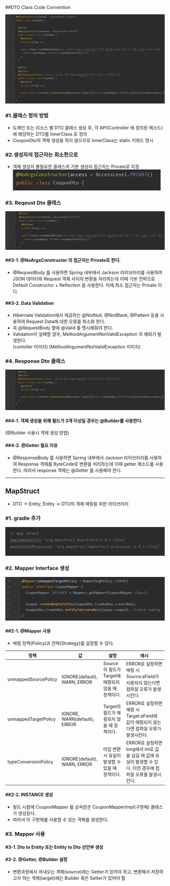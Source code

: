 ##DTO Class Code Convention

![](./001.PNG)

### #1.클래스 정의 방법
 - 도메인 또는 리소스 별 DTO 클래스 생성 후, 각 API(Controller 에 정의된 메소드) 에 해당하는 DTO를 InnerClass 로 정의
 - CouponDto의 객체 생성을 하지 않으므로 InnerClass는 static 키워드 명시

### #2.생성자의 접근자는 최소한으로
 - 객체 생성이 불필요한 클래스의 기본 생성자 접근자는 Private로 지정
![](./002.PNG)

### #3. Reqeust Dto 클래스
![](./003.PNG)

#### ##3-1. @NoArgsConstructor 의 접근자는 Private로 한다.
 - @RequestBody 를 사용하면 Spring 내부에서 Jackson 라이브러리를 사용하여 JSON 데이터와 Request 객체 사이의 변환을 처리하는데
  이때 기본 전략으로 Default Constructor + Reflection 을 사용한다. 이때 최소 접근자는 Private 이다.

#### ##3-2. Data Validation
 - Hibernate Validation에서 제공하는 @NotNull, @NotBlank, @Pattern 등을 사용하여 Request Data에 대한 오류를 최소화 한다.
 - 꼭 @RequestBody 옆에 @Valid 를 명시해줘야 한다.
 - Validation이 실패할 경우, MethodArgumentNotValidException 의 예외가 발생한다.  
(contoller 이미지)
(MethodArgumentNotValidException  이미지)

### #4. Response Dto 클래스
![](./004.PNG)

#### ##4-1. 객체 생성을 위해 필드가 3개 이상일 경우는 @Builder를 사용한다.
(@Builder 사용시 객체 생성 방법)

#### ##4-2. @Getter 필요 이유
 - @ResponseBody 를 사용하면 Spring 내부에서 Jackson 라이브러리를 사용하여 Response 객체를 ByteCode로 변환을 처리하는데
  이때 getter 메소드를 사용한다. 따라서 response 객체는 @Getter 를 사용해야 한다.

<hr>

## MapStruct
- DTO -> Entity, Entity -> DTO의 객체 매핑을 위한 라이브러리


### #1. gradle 추가
![](./006.PNG)

### #2. Mapper Interface 생성
![](./007.PNG)

#### ##2-1. @Mapper 사용
- 매핑 정책(Policy)과 전략(Strategy)를 설정할 수 있다.  

| 정책 | 값 | 설명 |예시|
|------|----|------|----|
| unmappedSourcePolicy | IGNORE(default), WARN, ERROR | Source의 필드가 Target에 매핑되지 않을 때 정책이다. | ERROR로 설정하면 매핑 시 Source.aField가 사용되지 않는다면 컴파일 오류가 발생시킨다. |
| unmappedTargetPolicy | IGNORE, WARN(default), ERROR | Target의 필드가 매핑되지 않을 때 정책이다. | ERROR로 설정하면 매핑 시 Target.aField에 값이 매핑되지 않는다면 컴파일 오류가 발생시킨다. |
| typeConversionPolicy | IGNORE(default), WARN, ERROR | 타입 변환 시 유실이 발생할 수 있을 때 정책이다. | ERROR로 설정하면 long에서 int로 값을 넘길 때 값에 유실이 발생할 수 있다. 이런 경우에 컴파일 오류를 발생시킨다. |


#### ##2-2. INSTANCE 생성  
- 빌드 시점에 CouponMapper 를 상속받은 CouponMapperImpl(구현체) 클래스가 생성된다.
- 따라서 이 구현체를 사용할 수 있는 객체를 생성한다.

### #3. Mapper 사용
#### #3-1. Dto to Entity 또는 Entity to Dto 선언부 생성
#### #3-2. @Getter, @Builder 설정
 - 변환과정에서 꺼내오는 객체(source)에는 Getter가 있어야 하고, 변환해서 저장하고자 하는 객체(target)에는 Builder 혹은 Setter가 있어야 합
